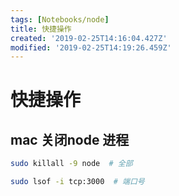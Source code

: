 ```yaml
---
tags: [Notebooks/node]
title: 快捷操作
created: '2019-02-25T14:16:04.427Z'
modified: '2019-02-25T14:19:26.459Z'
---
```


# 快捷操作

## mac 关闭node 进程


```bash
sudo killall -9 node  # 全部

sudo lsof -i tcp:3000  # 端口号
```

